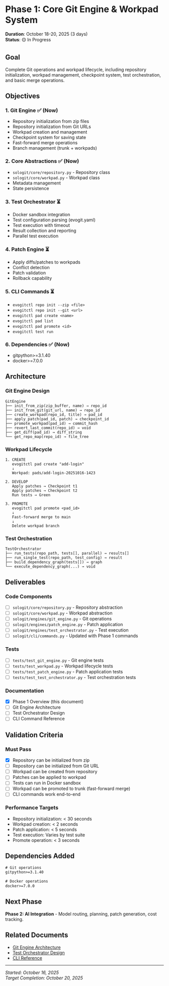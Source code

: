 
# Phase 1: Core Git Engine & Workpad System

**Duration**: October 18-20, 2025 (3 days)  
**Status**: 🟡 In Progress

## Goal

Complete Git operations and workpad lifecycle, including repository initialization, workpad management, checkpoint system, test orchestration, and basic merge operations.

## Objectives

### 1. Git Engine ✅ (Now)
- Repository initialization from zip files
- Repository initialization from Git URLs
- Workpad creation and management
- Checkpoint system for saving state
- Fast-forward merge operations
- Branch management (trunk + workpads)

### 2. Core Abstractions ✅ (Now)
- `sologit/core/repository.py` - Repository class
- `sologit/core/workpad.py` - Workpad class
- Metadata management
- State persistence

### 3. Test Orchestrator ⏳
- Docker sandbox integration
- Test configuration parsing (evogit.yaml)
- Test execution with timeout
- Result collection and reporting
- Parallel test execution

### 4. Patch Engine ⏳
- Apply diffs/patches to workpads
- Conflict detection
- Patch validation
- Rollback capability

### 5. CLI Commands ⏳
- `evogitctl repo init --zip <file>`
- `evogitctl repo init --git <url>`
- `evogitctl pad create <name>`
- `evogitctl pad list`
- `evogitctl pad promote <id>`
- `evogitctl test run`

### 6. Dependencies ✅ (Now)
- gitpython>=3.1.40
- docker>=7.0.0

## Architecture

### Git Engine Design

```
GitEngine
├── init_from_zip(zip_buffer, name) → repo_id
├── init_from_git(git_url, name) → repo_id
├── create_workpad(repo_id, title) → pad_id
├── apply_patch(pad_id, patch) → checkpoint_id
├── promote_workpad(pad_id) → commit_hash
├── revert_last_commit(repo_id) → void
├── get_diff(pad_id) → diff_string
└── get_repo_map(repo_id) → file_tree
```

### Workpad Lifecycle

```
1. CREATE
   evogitctl pad create "add-login"
   ↓
   Workpad: pads/add-login-20251016-1423

2. DEVELOP
   Apply patches → Checkpoint t1
   Apply patches → Checkpoint t2
   Run tests → Green

3. PROMOTE
   evogitctl pad promote <pad_id>
   ↓
   Fast-forward merge to main
   ↓
   Delete workpad branch
```

### Test Orchestration

```
TestOrchestrator
├── run_tests(repo_path, tests[], parallel) → results[]
├── run_single_test(repo_path, test_config) → result
├── build_dependency_graph(tests[]) → graph
└── execute_dependency_graph(...) → void
```

## Deliverables

### Code Components
- [ ] `sologit/core/repository.py` - Repository abstraction
- [ ] `sologit/core/workpad.py` - Workpad abstraction
- [ ] `sologit/engines/git_engine.py` - Git operations
- [ ] `sologit/engines/patch_engine.py` - Patch application
- [ ] `sologit/engines/test_orchestrator.py` - Test execution
- [ ] `sologit/cli/commands.py` - Updated with Phase 1 commands

### Tests
- [ ] `tests/test_git_engine.py` - Git engine tests
- [ ] `tests/test_workpad.py` - Workpad lifecycle tests
- [ ] `tests/test_patch_engine.py` - Patch application tests
- [ ] `tests/test_test_orchestrator.py` - Test orchestration tests

### Documentation
- [x] Phase 1 Overview (this document)
- [ ] Git Engine Architecture
- [ ] Test Orchestrator Design
- [ ] CLI Command Reference

## Validation Criteria

### Must Pass
- [x] Repository can be initialized from zip
- [ ] Repository can be initialized from Git URL
- [ ] Workpad can be created from repository
- [ ] Patches can be applied to workpad
- [ ] Tests can run in Docker sandbox
- [ ] Workpad can be promoted to trunk (fast-forward merge)
- [ ] CLI commands work end-to-end

### Performance Targets
- Repository initialization: < 30 seconds
- Workpad creation: < 2 seconds
- Patch application: < 5 seconds
- Test execution: Varies by test suite
- Promote operation: < 3 seconds

## Dependencies Added

```txt
# Git operations
gitpython>=3.1.40

# Docker operations
docker>=7.0.0
```

## Next Phase

**Phase 2: AI Integration** - Model routing, planning, patch generation, cost tracking.

## Related Documents

- [Git Engine Architecture](../architecture/git-engine.md)
- [Test Orchestrator Design](../architecture/test-orchestrator.md)
- [CLI Reference](../guides/cli-reference.md)

---

*Started: October 16, 2025*  
*Target Completion: October 20, 2025*
